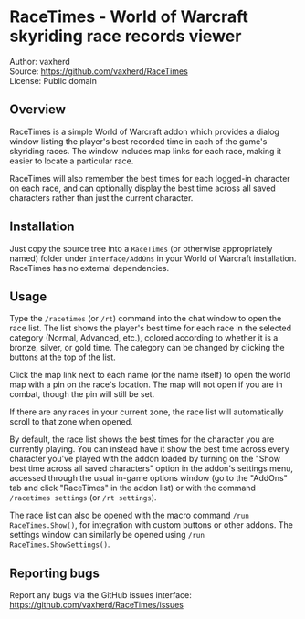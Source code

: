 RaceTimes - World of Warcraft skyriding race records viewer
===========================================================

Author: vaxherd  
Source: https://github.com/vaxherd/RaceTimes  
License: Public domain


Overview
--------
RaceTimes is a simple World of Warcraft addon which provides a dialog
window listing the player's best recorded time in each of the game's
skyriding races.  The window includes map links for each race, making it
easier to locate a particular race.

RaceTimes will also remember the best times for each logged-in character
on each race, and can optionally display the best time across all saved
characters rather than just the current character.


Installation
------------
Just copy the source tree into a `RaceTimes` (or otherwise appropriately
named) folder under `Interface/AddOns` in your World of Warcraft
installation.  RaceTimes has no external dependencies.


Usage
-----
Type the `/racetimes` (or `/rt`) command into the chat window to open
the race list.  The list shows the player's best time for each race in
the selected category (Normal, Advanced, etc.), colored according to
whether it is a bronze, silver, or gold time.  The category can be
changed by clicking the buttons at the top of the list.

Click the map link next to each name (or the name itself) to open the
world map with a pin on the race's location.  The map will not open if
you are in combat, though the pin will still be set.

If there are any races in your current zone, the race list will
automatically scroll to that zone when opened.

By default, the race list shows the best times for the character you are
currently playing.  You can instead have it show the best time across
every character you've played with the addon loaded by turning on the
"Show best time across all saved characters" option in the addon's
settings menu, accessed through the usual in-game options window (go to
the "AddOns" tab and click "RaceTimes" in the addon list) or with the
command `/racetimes settings` (or `/rt settings`).

The race list can also be opened with the macro command
`/run RaceTimes.Show()`, for integration with custom buttons or other
addons.  The settings window can similarly be opened using
`/run RaceTimes.ShowSettings()`.


Reporting bugs
--------------
Report any bugs via the GitHub issues interface:
https://github.com/vaxherd/RaceTimes/issues
